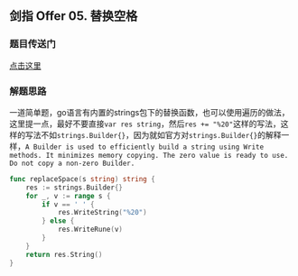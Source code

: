 ## 剑指 Offer 05. 替换空格

### 题目传送门

[点击这里](https://leetcode-cn.com/problems/ti-huan-kong-ge-lcof/)

### 解题思路

一道简单题，go语言有内置的strings包下的替换函数，也可以使用遍历的做法，这里提一点，最好不要直接`var res string`，然后`res += "%20"`这样的写法，这样的写法不如`strings.Builder{}`，因为就如官方对`strings.Builder{}`的解释一样，`A Builder is used to efficiently build a string using Write methods. It minimizes memory copying. The zero value is ready to use. Do not copy a non-zero Builder.`

```go
func replaceSpace(s string) string {
	res := strings.Builder{}
	for _, v := range s {
		if v == ' ' {
			res.WriteString("%20")
		} else {
			res.WriteRune(v)
		}
	}
	return res.String()
}
```